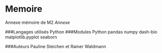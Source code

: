 # Memoire
Annexe mémoire de M2
*Annexe*

###Langages utilisés
Python
###Modules Python
pandas
numpy
dash-bio
matplotlib.pyplot
seaborn


###Auteurs
Pauline Steichen et Rainer Waldmann
